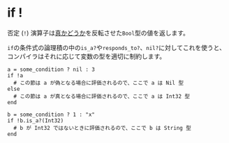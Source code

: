 # if !

否定 (`!`) 演算子は[真かどうか](truthy_and_falsey_values.html)を反転させた`Bool`型の値を返します。

`if`の条件式の論理積の中の`is_a?`や`responds_to?`、`nil?`に対してこれを使うと、コンパイラはそれに応じて変数の型を適切に制約します。

```crystal
a = some_condition ? nil : 3
if !a
  # この節は a が偽となる場合に評価されるので、ここで a は Nil 型
else
  # この節は a が真となる場合に評価されるので、ここで a は Int32 型
end
```

```crystal
b = some_condition ? 1 : "x"
if !b.is_a?(Int32)
  # b が Int32 ではないときに評価されるので、ここで b は String 型
end
```
